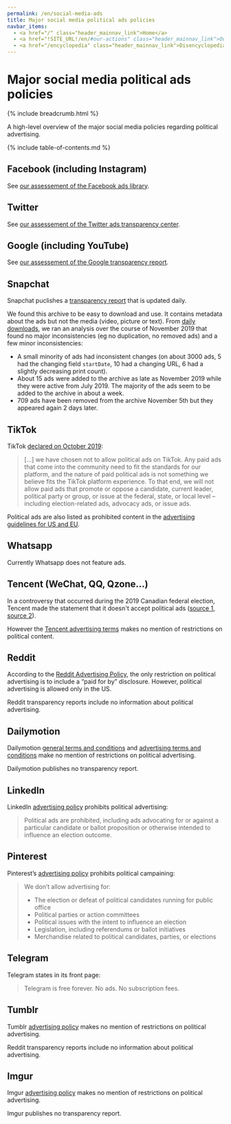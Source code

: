 ```yaml
---
permalink: /en/social-media-ads
title: Major social media political ads policies
navbar_items:
  - <a href="/" class="header_mainnav_link">Home</a>
  - <a href="!SITE_URL!/en/#our-actions" class="header_mainnav_link">Our actions</a>
  - <a href="/encyclopedia" class="header_mainnav_link">Disencyclopedia</a>
---
```


# Major social media political ads policies

{% include breadcrumb.html %}

A high-level overview of the major social media policies regarding political advertising.

{% include table-of-contents.md %}

## Facebook (including Instagram)

See [our assessement of the Facebook ads library](/en/facebook-ads-library-assessment).

## Twitter

See [our assessement of the Twitter ads transparency center](/en/twitter-ads-transparency-center-assessment).

## Google (including YouTube)

See [our assessement of the Google transparency report](/en/google-transparency-report-assessment).

## Snapchat

Snapchat puclishes a [transparency report](https://www.snap.com/en-US/political-ads/) that is updated daily.

We found this archive to be easy to download and use. It contains metadata about the ads but not the media (video, picture or text). From [daily downloads](https://disinfo.quaidorsay.fr/ads/dumps/snapchat/), we ran an analysis over the course of November 2019 that found no major inconsistencies (eg no duplication, no removed ads) and a few minor inconsistencies:
* A small minority of ads had inconsistent changes (on about 3000 ads, 5 had the changing field `startDate`, 10 had a changing URL, 6 had a slightly decreasing print count).
* About 15 ads were added to the archive as late as November 2019 while they were active from July 2019. The majority of the ads seem to be added to the archive in about a week.
* 709 ads have been removed from the archive November 5th but they appeared again 2 days later.

## TikTok

TikTok [declared on October 2019](https://newsroom.tiktok.com/en-us/understanding-our-policies-around-paid-ads):

>[...] we have chosen not to allow political ads on TikTok. Any paid ads that come into the community need to fit the standards for our platform, and the nature of paid political ads is not something we believe fits the TikTok platform experience. To that end, we will not allow paid ads that promote or oppose a candidate, current leader, political party or group, or issue at the federal, state, or local level – including election-related ads, advocacy ads, or issue ads.

Political ads are also listed as prohibited content in the [advertising guidelines for US and EU](https://support.tiktok.com/en/privacy-safety/advertising-guidelines-for-the-united-states-default).

## Whatsapp

Currently Whatsapp does not feature ads.

## Tencent (WeChat, QQ, Qzone…)

In a controversy that occurred during the 2019 Canadian federal election, Tencent made the statement that it doesn't accept political ads ([source 1](https://www.cbc.ca/news/politics/wechat-election-social-media-1.5318589), [source 2](https://election.ctvnews.ca/truth-tracker-are-political-posts-on-wechat-in-violation-of-canada-s-election-laws-1.4641460)).

However the [Tencent advertising terms](https://ads.app.wechat.com/dist/terms/) makes no mention of restrictions on political content.

## Reddit

According to the [Reddit Advertising Policy](https://www.reddithelp.com/en/categories/advertising/policy-guidelines/reddit-advertising-policy), the only restriction on political advertising is to include a “paid for by” disclosure. However, political advertising is allowed only in the US.

Reddit transparency reports include no information about political advertising.

## Dailymotion

Dailymotion [general terms and conditions](https://www.dailymotion.com/legal) and [advertising terms and conditions](https://dailymotionadvertising.com/img/Terms_and_conditions.pdf) make no mention of restrictions on political advertising.

Dailymotion publishes no transparency report.

## LinkedIn

LinkedIn [advertising policy](https://www.linkedin.com/legal/ads-policy) prohibits political advertising:

> Political ads are prohibited, including ads advocating for or against a particular candidate or ballot proposition or otherwise intended to influence an election outcome.

## Pinterest

Pinterest’s [advertising policy](https://policy.pinterest.com/en/advertising-guidelines#sub-section-political-campaigning) prohibits political campaining:

> We don’t allow advertising for:
>
> * The election or defeat of political candidates running for public office
> * Political parties or action committees
> * Political issues with the intent to influence an election
> * Legislation, including referendums or ballot initiatives
> * Merchandise related to political candidates, parties, or elections

## Telegram

Telegram states in its front page:

> Telegram is free forever. No ads. No subscription fees.

## Tumblr

Tumblr [advertising policy](https://www.tumblr.com/policy/en/global-advertising) makes no mention of restrictions on political advertising.

Reddit transparency reports include no information about political advertising.

## Imgur

Imgur [advertising policy](https://help.imgur.com/hc/en-us/articles/214706683-Imgur-Advertising-Policy) makes no mention of restrictions on political advertising.

Imgur publishes no transparency report.
